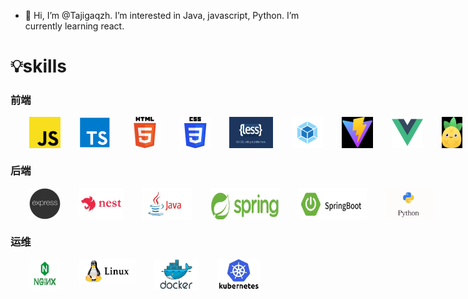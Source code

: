 - 👋 Hi, I’m @Tajigaqzh. I’m interested in Java, javascript, Python. I’m currently learning react.

# 💡skills

### 前端

<div style='display:flex'>
    <img width='50' height='50' title='javaScript' style='margin-left:30px;' src='skill/js.png' />
    <img width='50' height='50' title='typeScript' style='margin-left:30px;' src='skill/ts.png' />
    <img width='50' height='50' title='html5' style='margin-left:30px;' src='skill/h5.png' />
    <img width='50' height='50' title='css3' style='margin-left:30px;' src='skill/css3.png' />
    <img width='70' height='50' title='less' style='margin-left:30px;' src='skill/less.png' />
    <img width='50' height='50' title='webpack' style='margin-left:30px;' src='skill/webpack.png' />
    <img width='50' height='50' title='vite' style='margin-left:30px;' src='skill/vite.png' />
    <img width='50' height='50' title='vue' style='margin-left:30px;' src='skill/vue.png' />
    <img width='40' height='50' title='pinia' style='margin-left:30px;' src='skill/pinia.png' />
    <img width='50' height='50' title='git' style='margin-left:30px;' src='skill/git.png' />
</div>

### 后端

<div style='display:flex'>
    <img width='50' height='50' title='express' style='margin-left:30px;' src='skill/express.png' />
    <img width='70' height='50' title='nest' style='margin-left:30px;' src='skill/nest.jpg' />
    <img width='80' height='50' title='java' style='margin-left:30px;' src='skill/java.png' />
    <img width='110' height='50' title='spring' style='margin-left:30px;' src='skill/spring.png' />
    <img width='110' height='50' title='springboot' style='margin-left:30px;' src='skill/springboot.png' />
    <img width='80' height='50' title='python' style='margin-left:30px;' src='skill/python.png' />
</div>


### 运维

<div style='display:flex'>
    <img width='50' height='50' title='nginx' style='margin-left:30px;' src='skill/nginx.png' />
    <img width='90' height='40' title='linux' style='margin-left:30px;' src='skill/linux.png' />
    <img width='70' height='50' title='docker' style='margin-left:30px;' src='skill/docker.png' />
    <img width='70' height='50' title='k8s'style='margin-left:30px;' src='skill/k8s.png' />
</div>

